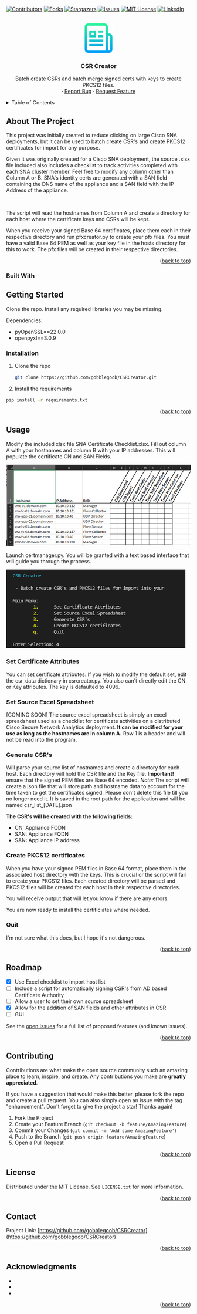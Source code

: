 <div id="top"></div>
<!--
*** Thanks for checking out the Best-README-Template. If you have a suggestion
*** that would make this better, please fork the repo and create a pull request
*** or simply open an issue with the tag "enhancement".
*** Don't forget to give the project a star!
*** Thanks again! Now go create something AMAZING! :D
-->



<!-- PROJECT SHIELDS -->
<!--
*** I'm using markdown "reference style" links for readability.
*** Reference links are enclosed in brackets [ ] instead of parentheses ( ).
*** See the bottom of this document for the declaration of the reference variables
*** for contributors-url, forks-url, etc. This is an optional, concise syntax you may use.
*** https://www.markdownguide.org/basic-syntax/#reference-style-links
-->
[![Contributors][contributors-shield]][contributors-url]
[![Forks][forks-shield]][forks-url]
[![Stargazers][stars-shield]][stars-url]
[![Issues][issues-shield]][issues-url]
[![MIT License][license-shield]][license-url]
[![LinkedIn][linkedin-shield]][linkedin-url]



<!-- PROJECT LOGO -->
<br />
<div align="center">
  <a href="https://github.com/gobblegoob/CSRCreator">
    <img src="images/logo.png" alt="Logo" width="80" height="80">
  </a>

<h3 align="center">CSR Creator</h3>

  <p align="center">
    Batch create CSRs and batch merge signed certs with keys to create PKCS12 files.
    <br />
    <!--<a href="https://github.com/gobblegoob/CSRCreator"><strong>Explore the docs »</strong></a>
    <br />
    <br />
    <a href="https://github.com/gobblegoob/CSRCreator">View Demo</a>-->
    ·
    <a href="https://github.com/gobblegoob/CSRCreator/issues">Report Bug</a>
    ·
    <a href="https://github.com/gobblegoob/CSRCreator/issues">Request Feature</a>
  </p>
</div>



<!-- TABLE OF CONTENTS -->
<details>
  <summary>Table of Contents</summary>
  <ol>
    <li>
      <a href="#about-the-project">About The Project</a>
      <ul>
        <li><a href="#built-with">Built With</a></li>
      </ul>
    </li>
    <li>
      <a href="#getting-started">Getting Started</a>
      <ul>
        <li><a href="#prerequisites">Prerequisites</a></li>
        <li><a href="#installation">Installation</a></li>
      </ul>
    </li>
    <li><a href="#usage">Usage</a></li>
    <li><a href="#roadmap">Roadmap</a></li>
    <li><a href="#contributing">Contributing</a></li>
    <li><a href="#license">License</a></li>
    <li><a href="#contact">Contact</a></li>
    <li><a href="#acknowledgments">Acknowledgments</a></li>
  </ol>
</details>



<!-- ABOUT THE PROJECT -->
## About The Project

<!--[![Product Name Screen Shot][product-screenshot]](https://example.com)-->

<!--Here's a blank template to get started: To avoid retyping too much info. Do a search and replace with your text editor for the following: `gobblegoob`, `CSRCreator`, `twitter_handle`, `linkedin_username`, `email_client`, `email`, `CSR Creator`, `project_description`-->
This project was initially created to reduce clicking on large Cisco SNA deployments, but it can be used to batch create CSR's and create PKCS12 certificates for import for any purpose.

Given it was originally created for a Cisco SNA deployment, the source .xlsx file included also includes a checklist to track activities completed with each SNA cluster member.   Feel free to modify any column other than Column A or B.  SNA's identity certs are generated with a SAN field containing the DNS name of the appliance and a SAN field with the IP Address of the appliance.

<image>

The script will read the hostnames from Column A and create a directory for each host where the certificate keys and CSRs will be kept.

When you receive your signed Base 64 certificates, place them each in their respective directory and run pfxcreator.py to create your pfx files.  You must have a valid Base 64 PEM as well as your key file in the hosts directory for this to work.  The pfx files will be created in their respective directories.

<p align="right">(<a href="#top">back to top</a>)</p>



### Built With
<!--
* [Next.js](https://nextjs.org/)
* [React.js](https://reactjs.org/)
* [Vue.js](https://vuejs.org/)
* [Angular](https://angular.io/)
* [Svelte](https://svelte.dev/)
* [Laravel](https://laravel.com)
* [Bootstrap](https://getbootstrap.com)
* [JQuery](https://jquery.com)

<p align="right">(<a href="#top">back to top</a>)</p>
-->


<!-- GETTING STARTED -->
## Getting Started

Clone the repo.  Install any required libraries you may be missing.

Dependencies:
 - pyOpenSSL==22.0.0
 - openpyxl==3.0.9

<!--
### Prerequisites

This is an example of how to list things you need to use the software and how to install them.
* npm
  ```sh
  npm install npm@latest -g
  ```
-->
### Installation

1. Clone the repo
   ```sh
   git clone https://github.com/gobblegoob/CSRCreator.git
   ```
2. Install the requirements
  ```sh
  pip install -r requirements.txt
  ```
  
<p align="right">(<a href="#top">back to top</a>)</p>



<!-- USAGE EXAMPLES -->

## Usage

Modify the included xlsx file SNA Certificate Checklist.xlsx. Fill out column A with your hostnames and column B with your IP addresses.  This will populate the certificate CN and SAN Fields.
 
 <img src="images/cert spreadsheet.PNG" alt="Source Spreadsheet">

Launch certmanager.py.  You will be granted with a text based interface that will guide you through the process.

<img src="images/mainmenu.PNG" alt="Main Menu">

<h3>Set Certificate Attributes</h3>
You can set certificate attributes.  If you wish to modify the default set, edit the csr_data dictionary in csrcreator.py.  You also can't directly edit the CN or Key attributes.  The key is defaulted to 4096.

<h3>Set Source Excel Spreadsheet</h3>
[COMING SOON] The source excel spreadsheet is simply an excel spreadsheet used as a checklist for certificate activities on a distributed Cisco Secure Network Analytics deployment.
<b>It can be modified for your use as long as the hostnames are in column A.</b>  Row 1 is a header and will not be read into the program. 


<h3>Generate CSR's</h3>
Will parse your source list of hostnames and create a directory for each host.
Each directory will hold the CSR file and the Key file.  
<b>Important! </b>ensure that the signed PEM files are Base 64 encoded.
<i>Note:</i> The script will create a json file that will store path and hostname data to account for the time taken to get the certificates signed.  Please don't delete this file till you no longer need it.  It is saved in the root path for the application and will be named csr_list_[DATE].json

<b>The CSR's will be created with the following fields:</b>
 - CN: Appliance FQDN
 - SAN: Appliance FQDN
 - SAN: Appliance IP address

<h3>Create PKCS12 certificates</h3>
When you have your signed PEM files in Base 64 format, place them in the associated host directory with the keys.  This is crucial or the script will fail to create your PKCS12 files.
Each created directory will be parsed and PKCS12 files will be created for each host in their respective directories.  

You will receive output that will let you know if there are any errors.  

You are now ready to install the certificiates where needed.

<h3>Quit</h3>
I'm not sure what this does, but I hope it's not dangerous.



<p align="right">(<a href="#top">back to top</a>)</p>



<!-- ROADMAP -->
## Roadmap

- [x] Use Excel checklist to import host list
- [ ] Include a script for automatically signing CSR's from AD based Certificate Authority
- [ ] Allow a user to set their own source spreadsheet
- [x] Allow for the addition of SAN fields and other attributes in CSR
- [ ] GUI

See the [open issues](https://github.com/gobblegoob/CSRCreator/issues) for a full list of proposed features (and known issues).

<p align="right">(<a href="#top">back to top</a>)</p>



<!-- CONTRIBUTING -->
## Contributing

Contributions are what make the open source community such an amazing place to learn, inspire, and create. Any contributions you make are **greatly appreciated**.

If you have a suggestion that would make this better, please fork the repo and create a pull request. You can also simply open an issue with the tag "enhancement".
Don't forget to give the project a star! Thanks again!

1. Fork the Project
2. Create your Feature Branch (`git checkout -b feature/AmazingFeature`)
3. Commit your Changes (`git commit -m 'Add some AmazingFeature'`)
4. Push to the Branch (`git push origin feature/AmazingFeature`)
5. Open a Pull Request

<p align="right">(<a href="#top">back to top</a>)</p>



<!-- LICENSE -->
## License

Distributed under the MIT License. See `LICENSE.txt` for more information.

<p align="right">(<a href="#top">back to top</a>)</p>



<!-- CONTACT -->
## Contact


Project Link: [https://github.com/gobblegoob/CSRCreator](https://github.com/gobblegoob/CSRCreator)

<p align="right">(<a href="#top">back to top</a>)</p>



<!-- ACKNOWLEDGMENTS -->
## Acknowledgments

* []()
* []()
* []()

<p align="right">(<a href="#top">back to top</a>)</p>



<!-- MARKDOWN LINKS & IMAGES -->
<!-- https://www.markdownguide.org/basic-syntax/#reference-style-links -->
[contributors-shield]: https://img.shields.io/github/contributors/gobblegoob/CSRCreator.svg?style=for-the-badge
[contributors-url]: https://github.com/gobblegoob/CSRCreator/graphs/contributors
[forks-shield]: https://img.shields.io/github/forks/gobblegoob/CSRCreator.svg?style=for-the-badge
[forks-url]: https://github.com/gobblegoob/CSRCreator/network/members
[stars-shield]: https://img.shields.io/github/stars/gobblegoob/CSRCreator.svg?style=for-the-badge
[stars-url]: https://github.com/gobblegoob/CSRCreator/stargazers
[issues-shield]: https://img.shields.io/github/issues/gobblegoob/CSRCreator.svg?style=for-the-badge
[issues-url]: https://github.com/gobblegoob/CSRCreator/issues
[license-shield]: https://img.shields.io/github/license/gobblegoob/CSRCreator.svg?style=for-the-badge
[license-url]: https://github.com/gobblegoob/CSRCreator/blob/master/LICENSE.txt
[linkedin-shield]: https://img.shields.io/badge/-LinkedIn-black.svg?style=for-the-badge&logo=linkedin&colorB=555
[linkedin-url]: https://linkedin.com/in/linkedin_username
[product-screenshot]: images/screenshot.png
